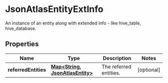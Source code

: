 

# JsonAtlasEntityExtInfo

An instance of an entity along with extended info - like hive_table, hive_database.
## Properties

Name | Type | Description | Notes
------------ | ------------- | ------------- | -------------
**referredEntities** | [**Map&lt;String, JsonAtlasEntity&gt;**](JsonAtlasEntity.md) | The referred entities. |  [optional]



